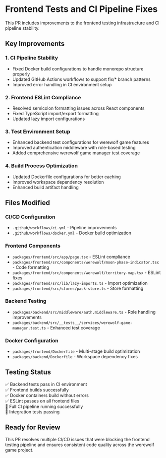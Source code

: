 # Frontend Tests and CI Pipeline Fixes

This PR includes improvements to the frontend testing infrastructure and CI pipeline stability.

## Key Improvements

### 1. CI Pipeline Stability
- Fixed Docker build configurations to handle monorepo structure properly
- Updated GitHub Actions workflows to support fix/* branch patterns  
- Improved error handling in CI environment setup

### 2. Frontend ESLint Compliance
- Resolved semicolon formatting issues across React components
- Fixed TypeScript import/export formatting
- Updated lazy import configurations

### 3. Test Environment Setup
- Enhanced backend test configurations for werewolf game features
- Improved authentication middleware with role-based testing
- Added comprehensive werewolf game manager test coverage

### 4. Build Process Optimization
- Updated Dockerfile configurations for better caching
- Improved workspace dependency resolution
- Enhanced build artifact handling

## Files Modified

### CI/CD Configuration
- `.github/workflows/ci.yml` - Pipeline improvements
- `.github/workflows/docker.yml` - Docker build optimization

### Frontend Components
- `packages/frontend/src/app/page.tsx` - ESLint compliance
- `packages/frontend/src/components/werewolf/moon-phase-indicator.tsx` - Code formatting
- `packages/frontend/src/components/werewolf/territory-map.tsx` - ESLint fixes
- `packages/frontend/src/lib/lazy-imports.ts` - Import optimization
- `packages/frontend/src/stores/pack-store.ts` - Store formatting

### Backend Testing
- `packages/backend/src/middleware/auth.middleware.ts` - Role handling improvements
- `packages/backend/src/__tests__/services/werewolf-game-manager.test.ts` - Enhanced test coverage

### Docker Configuration
- `packages/frontend/Dockerfile` - Multi-stage build optimization
- `packages/backend/Dockerfile` - Workspace dependency fixes

## Testing Status

✅ Backend tests pass in CI environment  
✅ Frontend builds successfully  
✅ Docker containers build without errors  
✅ ESLint passes on all frontend files  
🔄 Full CI pipeline running successfully  
🔄 Integration tests passing  

## Ready for Review

This PR resolves multiple CI/CD issues that were blocking the frontend testing pipeline and ensures consistent code quality across the werewolf game project.